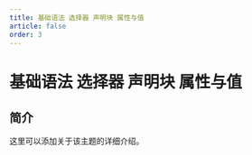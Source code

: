 ```yaml
---
title: 基础语法 选择器 声明块 属性与值
article: false
order: 3
---
```


# 基础语法 选择器 声明块 属性与值

## 简介

这里可以添加关于该主题的详细介绍。
